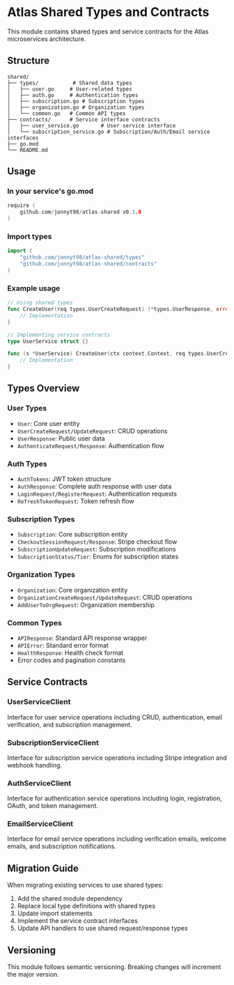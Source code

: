 # Atlas Shared Types and Contracts

This module contains shared types and service contracts for the Atlas microservices architecture.

## Structure

```
shared/
├── types/           # Shared data types
│   ├── user.go     # User-related types
│   ├── auth.go     # Authentication types
│   ├── subscription.go # Subscription types
│   ├── organization.go # Organization types
│   └── common.go   # Common API types
├── contracts/      # Service interface contracts
│   ├── user_service.go       # User service interface
│   └── subscription_service.go # Subscription/Auth/Email service interfaces
├── go.mod
└── README.md
```

## Usage

### In your service's go.mod

```go
require (
    github.com/jonnyt98/atlas-shared v0.1.0
)
```

### Import types

```go
import (
    "github.com/jonnyt98/atlas-shared/types"
    "github.com/jonnyt98/atlas-shared/contracts"
)
```

### Example usage

```go
// Using shared types
func CreateUser(req types.UserCreateRequest) (*types.UserResponse, error) {
    // Implementation
}

// Implementing service contracts
type UserService struct {}

func (s *UserService) CreateUser(ctx context.Context, req types.UserCreateRequest) (*types.UserResponse, error) {
    // Implementation
}
```

## Types Overview

### User Types
- `User`: Core user entity
- `UserCreateRequest/UpdateRequest`: CRUD operations
- `UserResponse`: Public user data
- `AuthenticateRequest/Response`: Authentication flow

### Auth Types
- `AuthTokens`: JWT token structure
- `AuthResponse`: Complete auth response with user data
- `LoginRequest/RegisterRequest`: Authentication requests
- `RefreshTokenRequest`: Token refresh flow

### Subscription Types
- `Subscription`: Core subscription entity
- `CheckoutSessionRequest/Response`: Stripe checkout flow
- `SubscriptionUpdateRequest`: Subscription modifications
- `SubscriptionStatus/Tier`: Enums for subscription states

### Organization Types
- `Organization`: Core organization entity
- `OrganizationCreateRequest/UpdateRequest`: CRUD operations
- `AddUserToOrgRequest`: Organization membership

### Common Types
- `APIResponse`: Standard API response wrapper
- `APIError`: Standard error format
- `HealthResponse`: Health check format
- Error codes and pagination constants

## Service Contracts

### UserServiceClient
Interface for user service operations including CRUD, authentication, email verification, and subscription management.

### SubscriptionServiceClient
Interface for subscription service operations including Stripe integration and webhook handling.

### AuthServiceClient
Interface for authentication service operations including login, registration, OAuth, and token management.

### EmailServiceClient
Interface for email service operations including verification emails, welcome emails, and subscription notifications.

## Migration Guide

When migrating existing services to use shared types:

1. Add the shared module dependency
2. Replace local type definitions with shared types
3. Update import statements
4. Implement the service contract interfaces
5. Update API handlers to use shared request/response types

## Versioning

This module follows semantic versioning. Breaking changes will increment the major version.